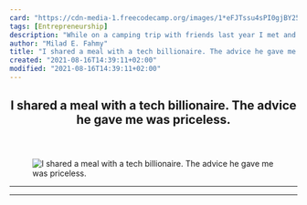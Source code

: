 ```yaml
---
card: "https://cdn-media-1.freecodecamp.org/images/1*eFJTssu4sPI0gjBY25WHCQ.jpeg"
tags: [Entrepreneurship]
description: "While on a camping trip with friends last year I met and spen"
author: "Milad E. Fahmy"
title: "I shared a meal with a tech billionaire. The advice he gave me was priceless."
created: "2021-08-16T14:39:11+02:00"
modified: "2021-08-16T14:39:11+02:00"
---
```

<div class="site-wrapper">
<main id="site-main" class="site-main outer">
<div class="inner">
<article class="post-full post tag-entrepreneurship tag-tech tag-life-lessons tag-self-improvement tag-technology ">
<header class="post-full-header">
<h1 class="post-full-title">I shared a meal with a tech billionaire. The advice he gave me was priceless.</h1>
</header>
<figure class="post-full-image">
<picture>
<source media="(max-width: 700px)" sizes="1px" srcset="data:image/gif;base64,R0lGODlhAQABAIAAAAAAAP///yH5BAEAAAAALAAAAAABAAEAAAIBRAA7 1w">
<source media="(min-width: 701px)" sizes="(max-width: 800px) 400px,
(max-width: 1170px) 700px,
1400px" srcset="https://cdn-media-1.freecodecamp.org/images/1*eFJTssu4sPI0gjBY25WHCQ.jpeg 300w,
https://cdn-media-1.freecodecamp.org/images/1*eFJTssu4sPI0gjBY25WHCQ.jpeg 600w,
https://cdn-media-1.freecodecamp.org/images/1*eFJTssu4sPI0gjBY25WHCQ.jpeg 1000w,
https://cdn-media-1.freecodecamp.org/images/1*eFJTssu4sPI0gjBY25WHCQ.jpeg 2000w">
<img onerror="this.style.display='none'" src="https://cdn-media-1.freecodecamp.org/images/1*eFJTssu4sPI0gjBY25WHCQ.jpeg" alt="I shared a meal with a tech billionaire. The advice he gave me was priceless.">
</picture>
</figure>
<section class="post-full-content">
<div class="post-content">
</div>
<hr>
<hr>
</section>
</article>
</div>
</main>
</div>
<!-- Google Tag Manager (noscript) -->
<!-- End Google Tag Manager (noscript) -->
